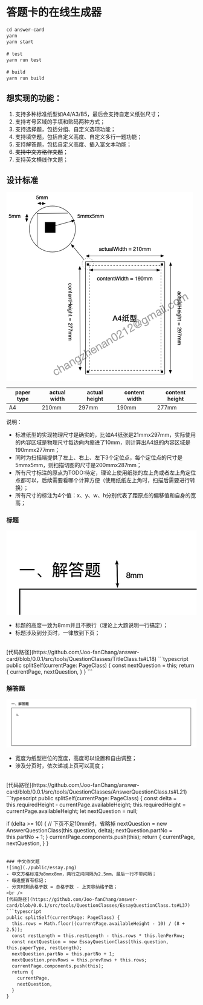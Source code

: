 # 答题卡的在线生成器

```shell
cd answer-card
yarn
yarn start

# test
yarn run test

# build
yarn run build
```

## 想实现的功能：
1. 支持多种标准纸型如A4/A3/B5，最后会支持自定义纸张尺寸；
2. 支持考号区域的手填和贴码两种方式；
3. 支持选择题，包括分组、自定义选项功能；
4. 支持填空题，包括自定义高度、自定义多行一题功能；
5. 支持解答题，包括自定义高度、插入富文本功能；
6. ~~支持中文方格作文题~~；
7. 支持英文横线作文题；

## 设计标准
![img](./public/design.png)

paper type|actual width|actual height|content width|content height
----------|------------|-------------|-------------|--------------
A4        |210mm       |297mm        |190mm        |277mm

说明：
- 标准纸型的实现物理尺寸是确实的，比如A4纸张是21mmx297mm，实际使用的内容区域是物理尺寸每边向内缩进了10mm，则计算出A4纸的内容区域是190mmx277mm；
- 同时为扫描端提供了左上、右上、左下3个定位点，每个定位点的尺寸是5mmx5mm，则扫描切图的尺寸是200mmx287mm；
- 所有尺寸标注的原点为TODO:待定，理论上使用纸张的左上角或者左上角定位点都可以，后续需要看哪个计算方便（使用纸纸左上角时，扫描后需要进行转换）；
- 所有尺寸的标注为4个值：x、y、w、h分别代表了距原点的偏移值和自身的宽高；

### 标题
![img](./public/title.png)
- 标题的高度一致为8mm并且不换行（理论上大题说明一行搞定）；
- 标题涉及到分页时，一律放到下页；
<br />
[代码路径](https://github.com/Joo-fanChang/answer-card/blob/0.0.1/src/tools/QuestionClasses/TitleClass.ts#L18)
```typescript
public splitSelf(currentPage: PageClass) {
  const nextQuestion = this;
  return {
    currentPage,
    nextQuestion,
  }
}
```

### 解答题
![img](./public/answerQuestion.png)
- 宽度为纸型栏位的宽度，高度可以设置和自由调整；
- 涉及分页时，依次递减上页可以高度；
<br />
[代码路径](https://github.com/Joo-fanChang/answer-card/blob/0.0.1/src/tools/QuestionClasses/AnswerQuestionClass.ts#L21)
```typescript
public splitSelf(currentPage: PageClass) {
  const delta = this.requiredHeight - currentPage.availableHeight;
  this.requiredHeight = currentPage.availableHeight;
  let nextQuestion = null;

  if (delta >= 10) { // 下页不足10mm时，省略掉
    nextQuestion = new AnswerQuestionClass(this.question, delta);
    nextQuestion.partNo = this.partNo + 1;
  }
  currentPage.components.push(this);
  return {
    currentPage,
    nextQuestion,
  }
}
```

### 中文作文题
![img](./public/essay.png)
- 中文方格标准为8mmx8mm，两行之间间隔为2.5mm，最后一行不带间隔；
- 每逢整百有标记；
- 分页时剩余格子数 = 总格子数 - 上页容纳格子数；
<br />
[代码路径](https://github.com/Joo-fanChang/answer-card/blob/0.0.1/src/tools/QuestionClasses/EssayQuestionClass.ts#L37)
```typescript
public splitSelf(currentPage: PageClass) {
  this.rows = Math.floor((currentPage.availableHeight - 10) / (8 + 2.5));
  const restLength = this.restLength - this.rows * this.lenPerRow;
  const nextQuestion = new EssayQuestionClass(this.question, this.paperType, restLength);
  nextQuestion.partNo = this.partNo + 1;
  nextQuestion.prevRows = this.prevRows + this.rows;
  currentPage.components.push(this);
  return {
    currentPage,
    nextQuestion,
  }
}
```
